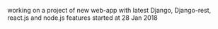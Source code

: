 working on a project of new web-app with latest Django, Django-rest, react.js and node.js features
started at 28 Jan 2018
